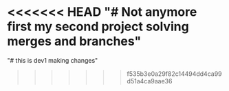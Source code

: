 <<<<<<< HEAD
"# Not anymore first my second project solving merges and branches" 
=======
"# this is dev1 making changes" 
>>>>>>> f535b3e0a29f82c14494dd4ca99d51a4ca9aae36
